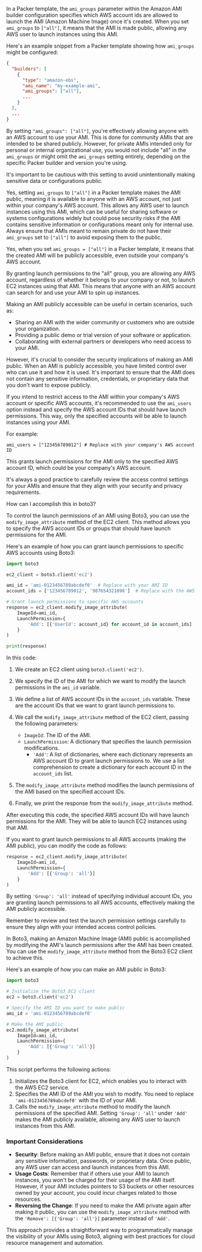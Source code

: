 In a Packer template, the `ami_groups` parameter within the Amazon AMI builder configuration specifies which AWS account ids are allowed to launch the AMI (Amazon Machine Image) once it's created. When you set `ami_groups` to `["all"]`, it means that the AMI is made public, allowing any AWS user to launch instances using this AMI.

Here's an example snippet from a Packer template showing how `ami_groups` might be configured:

```json
{
  "builders": [
    {
      "type": "amazon-ebs",
      "ami_name": "my-example-ami",
      "ami_groups": ["all"],
      ...
    }
  ],
  ...
}
```

By setting `"ami_groups": ["all"]`, you're effectively allowing anyone with an AWS account to use your AMI. This is  done for community AMIs that are intended to be shared publicly. However, for private AMIs intended only for personal or internal organizational use, you would not include "all" in the `ami_groups` or might omit the `ami_groups` setting entirely, depending on the specific Packer builder and version you're using.

It's important to be cautious with this setting to avoid unintentionally making sensitive data or configurations public.

Yes, setting `ami_groups` to `["all"]` in a Packer template makes the AMI public, meaning it is available to anyone with an AWS account, not just within your company's AWS account. This allows any AWS user to launch instances using this AMI, which can be useful for sharing software or systems configurations widely but could pose security risks if the AMI contains sensitive information or configurations meant only for internal use. Always ensure that AMIs meant to remain private do not have their `ami_groups` set to `["all"]` to avoid exposing them to the public.

Yes, when you set `ami_groups = ["all"]` in a Packer template, it means that the created AMI will be publicly accessible, even outside your company's AWS account.

By granting launch permissions to the "all" group, you are allowing any AWS account, regardless of whether it belongs to your company or not, to launch EC2 instances using that AMI. This means that anyone with an AWS account can search for and use your AMI to spin up instances.

Making an AMI publicly accessible can be useful in certain scenarios, such as:

- Sharing an AMI with the wider community or customers who are outside your organization.
- Providing a public demo or trial version of your software or application.
- Collaborating with external partners or developers who need access to your AMI.

However, it's crucial to consider the security implications of making an AMI public. When an AMI is publicly accessible, you have limited control over who can use it and how it is used. It's important to ensure that the AMI does not contain any sensitive information, credentials, or proprietary data that you don't want to expose publicly.

If you intend to restrict access to the AMI within your company's AWS account or specific AWS accounts, it's recommended to use the `ami_users` option instead and specify the AWS account IDs that should have launch permissions. This way, only the specified accounts will be able to launch instances using your AMI.

For example:

```hcl
ami_users = ["123456789012"] # Replace with your company's AWS account ID
```

This grants launch permissions for the AMI only to the specified AWS account ID, which could be your company's AWS account.

It's always a good practice to carefully review the access control settings for your AMIs and ensure that they align with your security and privacy requirements.

How can I accomplish this in boto3?

To control the launch permissions of an AMI using Boto3, you can use the `modify_image_attribute` method of the EC2 client. This method allows you to specify the AWS account IDs or groups that should have launch permissions for the AMI.

Here's an example of how you can grant launch permissions to specific AWS accounts using Boto3:

```python
import boto3

ec2_client = boto3.client('ec2')

ami_id = 'ami-0123456789abcdef0'  # Replace with your AMI ID
account_ids = ['123456789012', '987654321098']  # Replace with the AWS account IDs to grant launch permissions

# Grant launch permissions to specific AWS accounts
response = ec2_client.modify_image_attribute(
    ImageId=ami_id,
    LaunchPermission={
        'Add': [{'UserId': account_id} for account_id in account_ids]
    }
)

print(response)
```

In this code:

1. We create an EC2 client using `boto3.client('ec2')`.

2. We specify the ID of the AMI for which we want to modify the launch permissions in the `ami_id` variable.

3. We define a list of AWS account IDs in the `account_ids` variable. These are the account IDs that we want to grant launch permissions to.

4. We call the `modify_image_attribute` method of the EC2 client, passing the following parameters:
   - `ImageId`: The ID of the AMI.
   - `LaunchPermission`: A dictionary that specifies the launch permission modifications.
     - `'Add'`: A list of dictionaries, where each dictionary represents an AWS account ID to grant launch permissions to. We use a list comprehension to create a dictionary for each account ID in the `account_ids` list.

5. The `modify_image_attribute` method modifies the launch permissions of the AMI based on the specified account IDs.

6. Finally, we print the response from the `modify_image_attribute` method.

After executing this code, the specified AWS account IDs will have launch permissions for the AMI. They will be able to launch EC2 instances using that AMI.

If you want to grant launch permissions to all AWS accounts (making the AMI public), you can modify the code as follows:

```python
response = ec2_client.modify_image_attribute(
    ImageId=ami_id,
    LaunchPermission={
        'Add': [{'Group': 'all'}]
    }
)
```

By setting `'Group': 'all'` instead of specifying individual account IDs, you are granting launch permissions to all AWS accounts, effectively making the AMI publicly accessible.

Remember to review and test the launch permission settings carefully to ensure they align with your intended access control policies.

In Boto3, making an Amazon Machine Image (AMI) public is accomplished by modifying the AMI's launch permissions after the AMI has been created. You can use the `modify_image_attribute` method from the Boto3 EC2 client to achieve this.

Here's an example of how you can make an AMI public in Boto3:

```python
import boto3

# Initialize the Boto3 EC2 client
ec2 = boto3.client('ec2')

# Specify the AMI ID you want to make public
ami_id = 'ami-0123456789abcdef0'

# Make the AMI public
ec2.modify_image_attribute(
    ImageId=ami_id,
    LaunchPermission={
        'Add': [{'Group': 'all'}]
    }
)
```

This script performs the following actions:

1. Initializes the Boto3 client for EC2, which enables you to interact with the AWS EC2 service.
2. Specifies the AMI ID of the AMI you wish to modify. You need to replace `'ami-0123456789abcdef0'` with the  ID of your AMI.
3. Calls the `modify_image_attribute` method to modify the launch permissions of the specified AMI. Setting `'Group': 'all'` under `'Add'` makes the AMI publicly available, allowing any AWS user to launch instances from this AMI.

### Important Considerations

- **Security**: Before making an AMI public, ensure that it does not contain any sensitive information, passwords, or proprietary data. Once public, any AWS user can access and launch instances from this AMI.
- **Usage Costs**: Remember that if others use your AMI to launch instances, you won't be charged for their usage of the AMI itself. However, if your AMI includes pointers to S3 buckets or other resources owned by your account, you could incur charges related to those resources.
- **Reversing the Change**: If you need to make the AMI private again after making it public, you can use the `modify_image_attribute` method with the `'Remove': [{'Group': 'all'}]` parameter instead of `'Add'`.

This approach provides a straightforward way to programmatically manage the visibility of your AMIs using Boto3, aligning with best practices for cloud resource management and automation.
